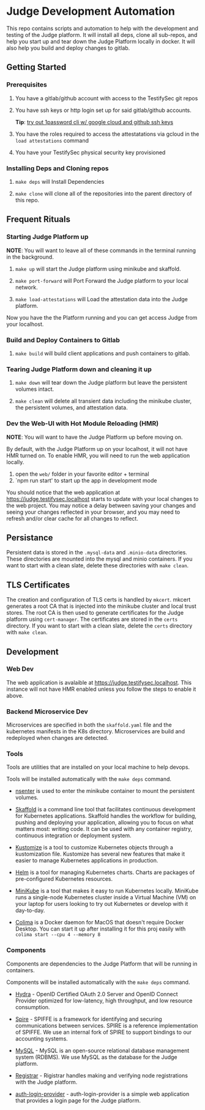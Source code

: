 # Judge Development Automation

This repo contains scripts and automation to help with the development and testing of the Judge platform.
It will install all deps, clone all sub-repos, and help you start up and tear down the Judge Platform locally in docker.
It will also help you build and deploy changes to gitlab.

## Getting Started

### Prerequisites

1. You have a gitlab/github account with access to the TestifySec git repos

1. You have ssh keys or http login set up for said gitlab/github accounts.

    **Tip**: [try out 1password cli w/ google cloud and github ssh keys](https://developer.1password.com/docs/cli/get-started/)

1. You have the roles required to access the attestatations via gcloud in the `load attestations` command

1. You have your TestifySec physical security key provisioned

### Installing Deps and Cloning repos

1. `make deps` will Install Dependencies

1. `make clone` will clone all of the repositories into the parent directory of this repo.

## Frequent Rituals

### Starting Judge Platform up

**NOTE**: You will want to leave all of these commands in the terminal running in the background.

1. `make up` will start the Judge platform using minikube and skaffold.

1. `make port-forward` will Port Forward the Judge platform to your local network.

1. `make load-attestations` will Load the attestation data into the Judge platform.

Now you have the the Platform running and you can get access Judge from your localhost.

### Build and Deploy Containers to Gitlab

1. `make build` will build client applications and push containers to gitlab.

### Tearing Judge Platform down and cleaning it up

1. `make down` will tear down the Judge platform but leave the persistent volumes intact.

1. `make clean` will delete all transient data including the minikube cluster, the persistent volumes, and attestation data.

### Dev the Web-UI with Hot Module Reloading (HMR)

**NOTE**: You will want to have the Judge Platform up before moving on.

By default, with the Judge Platform up on your localhost, it will not have HMR turned on. To enable HMR, you will need to run the web application locally. 

1. open the `web/` folder in your favorite editor + terminal
1. `npm run start' to start up the app in development mode

You should notice that the web application at <https://judge.testifysec.localhost> starts to update with your local changes to the web project. You may notice a delay between saving your changes and seeing your changes reflected in your browser, and you may need to refresh and/or clear cache for all changes to reflect.

## Persistance

Persistent data is stored in the `.mysql-data` and `.minio-data` directories. These directories are mounted into the mysql and minio containers. If you want to start with a clean slate, delete these directories with `make clean`.

## TLS Certificates

The creation and configuration of TLS certs is handled by `mkcert`. mkcert generates a root CA that is injected into the minikube cluster and local trust stores. The root CA is then used to generate certificates for the Judge platform using `cert-manager`. The certificates are stored in the `certs` directory. If you want to start with a clean slate, delete the `certs` directory with `make clean`.

## Development

### Web Dev

The web application is avalaible at <https://judge.testifysec.localhost>. This instance will not have HMR enabled unless you follow the steps to enable it above.

### Backend Microservice Dev

Microservices are specified in both the `skaffold.yaml` file and the kubernetes manifests in the K8s directory. Microservices are build and redeployed when changes are detected.

### Tools

Tools are utilities that are installed on your local machine to help devops.

Tools will be installed automatically with the `make deps` command.

- [nsenter](https://github.com/jpetazzo/nsenter) is used to enter the minikube container to mount the persistent volumes.

- [Skaffold](https://skaffold.dev/) is a command line tool that facilitates continuous development for Kubernetes applications. Skaffold handles the workflow for building, pushing and deploying your application, allowing you to focus on what matters most: writing code. It can be used with any container registry, continuous integration or deployment system.

- [Kustomize](https://kustomize.io/) is a tool to customize Kubernetes objects through a kustomization file. Kustomize has several new features that make it easier to manage Kubernetes applications in production.

- [Helm](https://helm.sh/) is a tool for managing Kubernetes charts. Charts are packages of pre-configured Kubernetes resources.

- [MiniKube](https://minikube.sigs.k8s.io/docs/) is a tool that makes it easy to run Kubernetes locally. MiniKube runs a single-node Kubernetes cluster inside a Virtual Machine (VM) on your laptop for users looking to try out Kubernetes or develop with it day-to-day.

- [Colima](https://github.com/abiosoft/colima) is a Docker daemon for MacOS that doesn't require Docker Desktop. You can start it up after installing it for this proj easily with  `colima start --cpu 4 --memory 8`

### Components

Components are dependencies to the Judge Platform that will be running in containers.

Components will be installed automatically with the `make deps` command.

- [Hydra](https://www.ory.sh/hydra/) - OpenID Certified OAuth 2.0 Server and OpenID Connect Provider optimized for low-latency, high throughput, and low resource consumption.

- [Spire](https://gitlab.com/testifysec/judge-platform/spire-internal) - SPIFFE is a framework for identifying and securing communications between services. SPIRE is a reference implementation of SPIFFE. We use an internal fork of SPIRE to support bindings to our accounting systems.

- [MySQL](https://www.mysql.com/) - MySQL is an open-source relational database management system (RDBMS). We use MySQL as the database for the Judge platform.

- [Registrar](https://gitlab.com/testifysec/judge-platform/registrar) - Rigistrar handles making and verifying node registrations with the Judge platform.

- [auth-login-provider](https://gitlab.com/testifysec/judge-platform/auth-login-provider) - auth-login-provider is a simple web application that provides a login page for the Judge platform.
